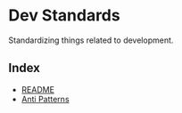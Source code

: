 # Dev Standards

Standardizing things related to development.

## Index
- [README](README.md)
- [Anti Patterns](Anti-Patterns.md)